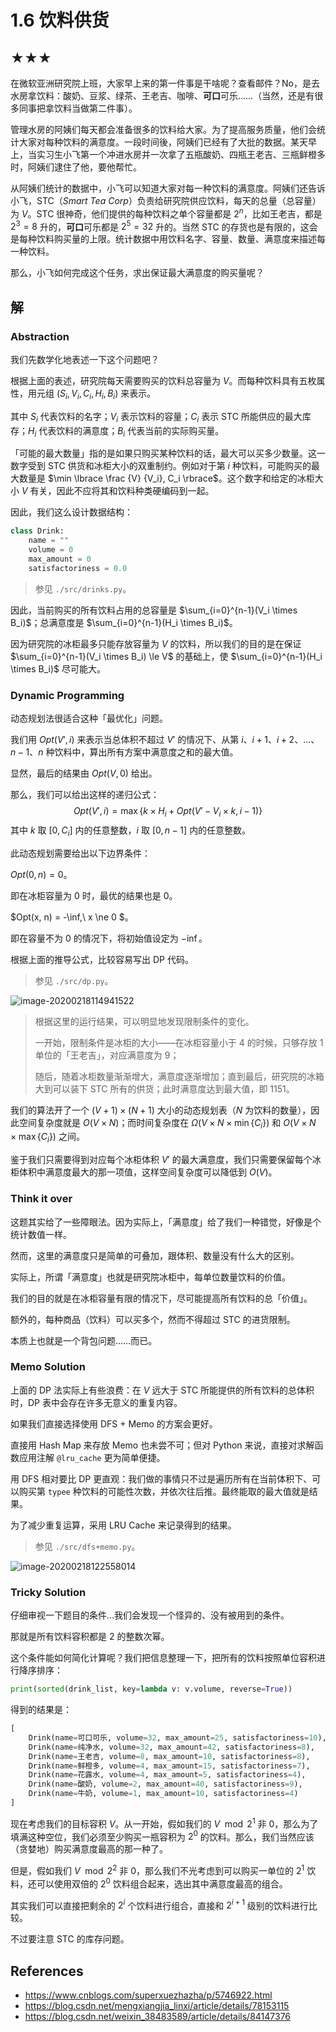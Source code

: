 # 1.6 饮料供货

## ★★★

在微软亚洲研究院上班，大家早上来的第一件事是干啥呢？查看邮件？No，是去水房拿饮料：酸奶、豆浆、绿茶、王老吉、咖啡、**可口**可乐……（当然，还是有很多同事把拿饮料当做第二件事）。

管理水房的阿姨们每天都会准备很多的饮料给大家。为了提高服务质量，他们会统计大家对每种饮料的满意度。一段时间後，阿姨们已经有了大批的数据。某天早上，当实习生小飞第一个冲进水房并一次拿了五瓶酸奶、四瓶王老吉、三瓶鲜橙多时，阿姨们逮住了他，要他帮忙。

从阿姨们统计的数据中，小飞可以知道大家对每一种饮料的满意度。阿姨们还告诉小飞，STC（*Smart Tea Corp*）负责给研究院供应饮料，每天的总量（总容量）为 $V$。STC 很神奇，他们提供的每种饮料之单个容量都是 $2^n$，比如王老吉，都是 $2^3 = 8$ 升的，**可口**可乐都是 $2^5 = 32$ 升的。当然 STC 的存货也是有限的，这会是每种饮料购买量的上限。统计数据中用饮料名字、容量、数量、满意度来描述每一种饮料。

那么，小飞如何完成这个任务，求出保证最大满意度的购买量呢？

## 解

### Abstraction

我们先数学化地表述一下这个问题吧？

根据上面的表述，研究院每天需要购买的饮料总容量为 $V$。而每种饮料具有五枚属性，用元组 $(S_i, V_i, C_i, H_i, B_i)$ 来表示。

其中 $S_i$ 代表饮料的名字；$V_i$ 表示饮料的容量；$C_i$ 表示 STC 所能供应的最大库存；$H_i$ 代表饮料的满意度；$B_i$ 代表当前的实际购买量。

「可能的最大数量」指的是如果只购买某种饮料的话，最大可以买多少数量。这一数字受到 STC 供货和冰柜大小的双重制约。例如对于第 $i$ 种饮料，可能购买的最大数量是 $\min \lbrace \frac {V} {V_i}, C_i \rbrace$。这个数字和给定的冰柜大小 $V$ 有关，因此不应将其和饮料种类硬编码到一起。

因此，我们这么设计数据结构：

```python
class Drink:
    name = ""
    volume = 0
    max_amount = 0
    satisfactoriness = 0.0
```

> 参见 `./src/drinks.py`。

因此，当前购买的所有饮料占用的总容量是 $\sum_{i=0}^{n-1}(V_i \times B_i)$；总满意度是 $\sum_{i=0}^{n-1}(H_i \times B_i)$。

因为研究院的冰柜最多只能存放容量为 $V$ 的饮料，所以我们的目的是在保证 $\sum_{i=0}^{n-1}(V_i \times B_i) \le V$ 的基础上，使 $\sum_{i=0}^{n-1}(H_i \times B_i)$ 尽可能大。

### Dynamic Programming

动态规划法很适合这种「最优化」问题。

我们用 $Opt(V', i)$ 来表示当总体积不超过 $V'$ 的情况下、从第 $i$、$i + 1$、$i + 2$、…、$n - 1$、$n$ 种饮料中，算出所有方案中满意度之和的最大值。

显然，最后的结果由 $Opt(V, 0)$ 给出。

那么，我们可以给出这样的递归公式：
$$
Opt(V', i) = \max \lbrace k \times H_i + Opt(V' - V_i \times k, i - 1) \rbrace
$$
其中 $k$ 取 $[0, C_i]$ 内的任意整数，$i$ 取 $[0, n - 1]$ 内的任意整数。

此动态规划需要给出以下边界条件：

$Opt(0, n) = 0$。

即在冰柜容量为 $0$ 时，最优的结果也是 $0$。

$Opt(x, n) = -\inf,\ x \ne 0 $。

即在容量不为 0 的情况下，将初始值设定为 $-\inf$。

根据上面的推导公式，比较容易写出 DP 代码。

> 参见 `./src/dp.py`。

![image-20200218114941522](readme.assets/image-20200218114941522.png)

> 根据这里的运行结果，可以明显地发现限制条件的变化。
>
> 一开始，限制条件是冰柜的大小——在冰柜容量小于 4 的时候，只够存放 1 单位的「王老吉」，对应满意度为 9；
>
> 随后，随着冰柜数量渐渐增大，满意度逐渐增加；直到最后，研究院的冰箱大到可以装下 STC 所有的供货；此时满意度达到最大值，即 1151。

我们的算法开了一个 $(V + 1) \times (N + 1)$ 大小的动态规划表（$N$ 为饮料的数量），因此空间复杂度就是 $O(V \times N)$；而时间复杂度在 $\Omega (V \times N \times \min \lbrace C_i \rbrace)$ 和 $O(V \times N \times \max \lbrace C_i \rbrace)$ 之间。

鉴于我们只需要得到对应每个冰柜体积 $V'$ 的最大满意度，我们只需要保留每个冰柜体积中满意度最大的那一项值，这样空间复杂度可以降低到 $O(V)$。

### Think it over

这题其实给了一些障眼法。因为实际上，「满意度」给了我们一种错觉，好像是个统计数值一样。

然而，这里的满意度只是简单的可叠加，跟体积、数量没有什么大的区别。

实际上，所谓「满意度」也就是研究院冰柜中，每单位数量饮料的价值。

我们的目的就是在冰柜容量有限的情况下，尽可能提高所有饮料的总「价值」。

额外的，每种商品（饮料）可以买多个，然而不得超过 STC 的进货限制。

本质上也就是一个背包问题……而已。

### Memo Solution

上面的 DP 法实际上有些浪费：在 $V$ 远大于 STC 所能提供的所有饮料的总体积时，DP 表中会存在许多无意义的重复内容。

如果我们直接选择使用 DFS + Memo 的方案会更好。

直接用 Hash Map 来存放 Memo 也未尝不可；但对 Python 来说，直接对求解函数应用注解 `@lru_cache` 更为简单便捷。

用 DFS 相对要比 DP 更直观：我们做的事情只不过是遍历所有在当前体积下、可以购买第 `typee` 种饮料的可能性次数，并依次往后推。最终能取的最大值就是结果。

为了减少重复运算，采用 LRU Cache 来记录得到的结果。

> 参见 `./src/dfs+memo.py`。

![image-20200218122558014](readme.assets/image-20200218122558014.png)

### Tricky Solution

仔细审视一下题目的条件…我们会发现一个怪异的、没有被用到的条件。

那就是所有饮料容积都是 $2$ 的整数次幂。

这个条件能如何简化计算呢？我们把信息整理一下，把所有的饮料按照单位容积进行降序排序：

```python
print(sorted(drink_list, key=lambda v: v.volume, reverse=True))
```

得到的结果是：

```python
[
    Drink(name=可口可乐, volume=32, max_amount=25, satisfactoriness=10), 
    Drink(name=纯净水, volume=32, max_amount=42, satisfactoriness=8), 
    Drink(name=王老吉, volume=8, max_amount=10, satisfactoriness=8), 
    Drink(name=鲜橙多, volume=4, max_amount=15, satisfactoriness=7), 
    Drink(name=花露水, volume=4, max_amount=5, satisfactoriness=4), 
    Drink(name=酸奶, volume=2, max_amount=40, satisfactoriness=9),
    Drink(name=牛奶, volume=1, max_amount=10, satisfactoriness=4)
]
```

现在考虑我们的目标容积 $V$。从一开始，假如我们的 $V \mod 2^1$ 非 0，那么为了填满这种空位，我们必须至少购买一瓶容积为 $2^0$ 的饮料。那么，我们当然应该（贪婪地）购买满意度最高的那一种了。

但是，假如我们 $V \mod 2^2$ 非 0，那么我们不光考虑到可以购买一单位的 $2^1$ 饮料，还可以使用双倍的 $2^0$ 饮料组合起来，选出其中满意度最高的组合。

其实我们可以直接把剩余的 $2^i$ 个饮料进行组合，直接和 $2^{i + 1}$ 级别的饮料进行比较。

不过要注意 STC 的库存问题。

## References

* https://www.cnblogs.com/superxuezhazha/p/5746922.html
* https://blog.csdn.net/mengxiangjia_linxi/article/details/78153115
* https://blog.csdn.net/weixin_38483589/article/details/84147376